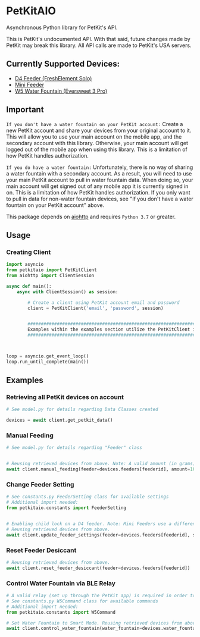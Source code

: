 # PetKitAIO

Asynchronous Python library for PetKit's API.

This is PetKit's undocumented API. With that said, future changes made by PetKit may break this library. All API calls are made to PetKit's USA servers.

## **Currently Supported Devices**:
- [D4 Feeder (FreshElement Solo)](https://www.amazon.com/PETKIT-Automatic-Dispenser-Compatible-Freeze-Dried/dp/B09158J9PF/)
- [Mini Feeder](https://www.amazon.com/PETKIT-Automatic-Stainless-Indicator-Dispenser-2-8L/dp/B08GS1CPHH/)
- [W5 Water Fountain (Eversweet 3 Pro)](https://www.amazon.com/PETKIT-Wireless-Fountain-Stainless-Dispenser/dp/B09QRH6L3M/)

## Important

`If you don't have a water fountain on your PetKit account:`
Create a new PetKit account and share your devices from your original account to it. This will allow you to use your main account on the mobile app, and the secondary account with this library. Otherwise, your main account will get logged out of the mobile app when using this library. This is a limitation of how PetKit handles authorization.

`If you do have a water fountain:`
Unfortunately, there is no way of sharing a water fountain with a secondary account. As a result, you will need to use your main PetKit account to pull in water fountain data. When doing so, your main account will get signed out of any mobile app it is currently signed in on. This is a limitation of how PetKit handles authorization. If you only want to pull in data for non-water fountain devices, see "If you don't have a water fountain on your PetKit account" above.

This package depends on [aiohttp](https://docs.aiohttp.org/en/stable/) and requires `Python 3.7` or greater.

## Usage

### Creating Client

```python
import asyncio
from petkitaio import PetKitClient
from aiohttp import ClientSession

async def main():
    async with ClientSession() as session:

        # Create a client using PetKit account email and password
        client = PetKitClient('email', 'password', session)


        ###################################################################################
        Examples within the examples section utilize the PetKitClient instance created above
        ###################################################################################



loop = asyncio.get_event_loop()
loop.run_until_complete(main())
```

## Examples

### Retrieving all PetKit devices on account

```python
# See model.py for details regarding Data Classes created

devices = await client.get_petkit_data()
```

### Manual Feeding
```python
# See model.py for details regarding "Feeder" class


# Reusing retrieved devices from above. Note: A valid amount (in grams) will depend on the capabilities of the feeder.
await client.manual_feeding(feeder=devices.feeders[feederid], amount=10)
```

### Change Feeder Setting
```python
# See constants.py FeederSetting class for available settings
# Additional import needed:
from petkitaio.constants import FeederSetting


# Enabling child lock on a D4 feeder. Note: Mini Feeders use a different setting.
# Reusing retrieved devices from above.
await client.update_feeder_settings(feeder=devices.feeders[feederid], setting=FeederSetting.CHILDLOCK, value=1)
```

### Reset Feeder Desiccant
```python
# Reusing retrieved devices from above.
await client.reset_feeder_desiccant(feeder=devices.feeders[feederid])
```

### Control Water Fountain via BLE Relay
```python
# A valid relay (set up through the PetKit app) is required in order to send commands to the Eversweet 3 Pro
# See constants.py W5Command class for available commands
# Additional import needed:
from petkitaio.constants import W5Command

# Set Water Fountain to Smart Mode. Reusing retrieved devices from above.
await client.control_water_fountain(water_fountain=devices.water_fountains[water_fountain_id], command=W5Command.SMART)
```
